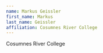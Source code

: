```yaml
---
name: Markus Geissler
first_name: Markus
last_name: Geissler
affiliation: Cosumnes River College
---
```


Cosumnes River College
